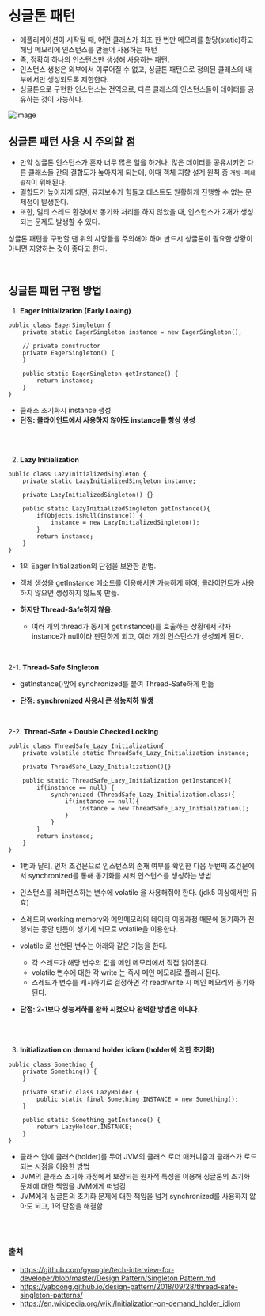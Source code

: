 # 싱글톤 패턴

- 애플리케이션이 시작될 때, 어떤 클래스가 최초 한 번만 메모리를 할당(static)하고 해당 메모리에 인스턴스를 만들어 사용하는 패턴
- 즉, 정확히 하나의 인스턴스만 생성해 사용하는 패턴.
- 인스턴스 생성은 외부에서 이루어질 수 없고, 싱글톤 패턴으로 정의된 클래스의 내부에서만 생성되도록 제한한다.
- 싱글톤으로 구현한 인스턴스는 전역으로, 다른 클래스의 인스턴스들이 데이터를 공유하는 것이 가능하다.

![image](https://user-images.githubusercontent.com/49391145/138267298-6f24d501-fa65-49b5-9bcc-655360beafad.png)
<br/>
## 싱글톤 패턴 사용 시 주의할 점

- 만약 싱글톤 인스턴스가 혼자 너무 많은 일을 하거나, 많은 데이터를 공유시키면 다른 클래스들 간의 결합도가 높아지게 되는데, 이때 객체 지향 설계 원칙 중 `개방-폐쇄 원칙`이 위배된다.
- 결합도가 높아지게 되면, 유지보수가 힘들고 테스트도 원활하게 진행할 수 없는 문제점이 발생한다.
- 또한, 멀티 스레드 환경에서 동기화 처리를 하지 않았을 때, 인스턴스가 2개가 생성되는 문제도 발생할 수 있다.

싱글톤 패턴을 구현할 땐 위의 사항들을 주의해야 하며 반드시 싱글톤이 필요한 상황이 아니면 지양하는 것이 좋다고 한다.

<br/>

## 싱글톤 패턴 구현 방법
1. **Eager Initialization (Early Loaing)**

``` 
public class EagerSingleton {
    private static EagerSingleton instance = new EagerSingleton();
    
    // private constructor
    private EagerSingleton() {
    }
    
    public static EagerSingleton getInstance() {
        return instance;
    }
}
```
- 클래스 초기화시 instance 생성
- **단점: 클라이언트에서 사용하지 않아도 instance를 항상 생성**

<br/>
<br/>


2. **Lazy Initialization**


``` 
public class LazyInitializedSingleton {
    private static LazyInitializedSingleton instance;
    
    private LazyInitializedSingleton() {}
    
    public static LazyInitializedSingleton getInstance(){
        if(Objects.isNull(instance)) {
            instance = new LazyInitializedSingleton();
        }
        return instance;
    }
}
```
- 1의 Eager Initialization의 단점을 보완한 방법. 
- 객체 생성을 getInstance 메소드를 이용해서만 가능하게 하여, 클라이언트가 사용하지 않으면 생성하지 않도록 만듦.

- **하지만 Thread-Safe하지 않음.**
  - 여러 개의 thread가 동시에 getInstance()를 호출하는 상황에서 각자 instance가 null이라 판단하게 되고, 여러 개의 인스턴스가 생성되게 된다. 

</br>


2-1. **Thread-Safe Singleton**
- getInstance()앞에 synchronized를 붙여 Thread-Safe하게 만듦

- **단점: synchronized 사용시 큰 성능저하 발생**


<br/>

2-2. **Thread-Safe + Double Checked Locking**

``` 
public class ThreadSafe_Lazy_Initialization{
    private volatile static ThreadSafe_Lazy_Initialization instance;

    private ThreadSafe_Lazy_Initialization(){}

    public static ThreadSafe_Lazy_Initialization getInstance(){
    	if(instance == null) {
        	synchronized (ThreadSafe_Lazy_Initialization.class){
                if(instance == null){
                    instance = new ThreadSafe_Lazy_Initialization();
                }
            }
        }
        return instance;
    }
}
```
- 1번과 달리, 먼저 조건문으로 인스턴스의 존재 여부를 확인한 다음 두번째 조건문에서 synchronized를 통해 동기화를 시켜 인스턴스를 생성하는 방법

- 인스턴스를 레퍼런스하는 변수에 volatile 을 사용해줘야 한다. (jdk5 이상에서만 유효)
- 스레드의 working memory와 메인메모리의 데이터 이동과정 때문에 동기화가 진행되는 동안 빈틈이 생기게 되므로 volatile을 이용한다.
- volatile 로 선언된 변수는 아래와 같은 기능을 한다.
  - 각 스레드가 해당 변수의 값을 메인 메모리에서 직접 읽어온다.
  - volatile 변수에 대한 각 write 는 즉시 메인 메모리로 플러시 된다.
  - 스레드가 변수를 캐시하기로 결정하면 각 read/write 시 메인 메모리와 동기화 된다.

- **단점: 2-1보다 성능저하를 완화 시켰으나 완벽한 방법은 아니다.**

<br/>
<br/>

3. **Initialization on demand holder idiom (holder에 의한 초기화)**

``` 
public class Something {
    private Something() {
    }
 
    private static class LazyHolder {
        public static final Something INSTANCE = new Something();
    }
 
    public static Something getInstance() {
        return LazyHolder.INSTANCE;
    }
}
```

- 클래스 안에 클래스(holder)를 두어 JVM의 클래스 로더 매커니즘과 클래스가 로드되는 시점을 이용한 방법
- JVM의 클래스 초기화 과정에서 보장되는 원자적 특성을 이용해 싱글톤의 초기화 문제에 대한 책임을 JVM에게 떠넘김
- JVM에게 싱글톤의 초기화 문제에 대한 책임을 넘겨 synchronized를 사용하지 않아도 되고, 1의 단점을 해결함

<br/>
<br/>

### 출처

- [https://github.com/gyoogle/tech-interview-for-developer/blob/master/Design Pattern/Singleton Pattern.md](https://github.com/gyoogle/tech-interview-for-developer/blob/master/Design%20Pattern/Singleton%20Pattern.md)
- https://yaboong.github.io/design-pattern/2018/09/28/thread-safe-singleton-patterns/
- https://en.wikipedia.org/wiki/Initialization-on-demand_holder_idiom
